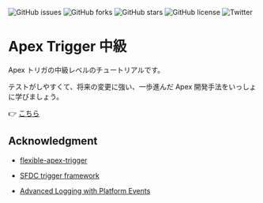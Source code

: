 ![GitHub issues](https://img.shields.io/github/issues/takahitomiyamoto/apex-trigger-intermediate)
![GitHub forks](https://img.shields.io/github/forks/takahitomiyamoto/apex-trigger-intermediate)
![GitHub stars](https://img.shields.io/github/stars/takahitomiyamoto/apex-trigger-intermediate)
![GitHub license](https://img.shields.io/github/license/takahitomiyamoto/apex-trigger-intermediate?color=blue)
![Twitter](https://img.shields.io/twitter/url?style=social&url=https%3A%2F%2Fgithub.com%2Ftakahitomiyamoto%2Fapex-trigger-intermediate)

# Apex Trigger 中級

Apex トリガの中級レベルのチュートリアルです。

テストがしやすくて、将来の変更に強い、一歩進んだ Apex 開発手法をいっしょに学びましょう。

:point_right: [こちら](https://takahitomiyamoto.github.io/apex-trigger-intermediate/)

## Acknowledgment

- [flexible-apex-trigger](https://github.com/takahitomiyamoto/flexible-apex-trigger#flexible-apex-trigger)

- [SFDC trigger framework](https://github.com/kevinohara80/sfdc-trigger-framework)

- [Advanced Logging with Platform Events](https://github.com/afawcett/eventlogging)
